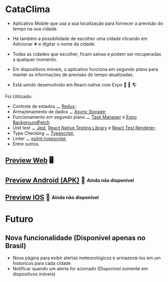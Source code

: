 # CataClima
 -  Aplicativo Mobile que usa a sua localização para fornecer a previsão do tempo na sua cidade.
 -  Há também a possibilidade de escolher uma cidade clicando em Adicionar ➕ e digitar o nome da cidade.
 -  Todas as cidades que escolher, ficam salvas e podem ser recuperadas a qualquer momento.
 -  Em dispositivos móveis, o aplicativo funciona em segundo plano para manter as informações de previsão do tempo atualizadas.
   
 -  Está sendo desenvolvido em React-native com Expo 🤖 🍏 🌎

Foi Utilizado:
- Controle de estados ⚊ [Redux](https://redux.js.org/);
- Armazenamento de dados ⚊ [Async Storage](https://docs.expo.dev/versions/latest/sdk/async-storage/);
- Funcionamento em segundo plano ⚊ [Task Manager](https://docs.expo.dev/versions/latest/sdk/task-manager/) e [Expo BackgroundFetch](https://docs.expo.dev/versions/latest/sdk/background-fetch/)
- Unit test ⚊ [Jest](https://jestjs.io/), [React Native Testing Library](https://callstack.github.io/react-native-testing-library/) e [React Test Renderer](https://legacy.reactjs.org/docs/test-renderer.html);
- Type Checking ⚊ [Typescript](https://www.typescriptlang.org/);
- Linter ⚊ [eslint-typescript](https://typescript-eslint.io/);
- Entre outros.

## [Preview Web](https://64b006c80700761042c993fa--cataclima.netlify.app/) 🖥️
## [Preview Android (APK)]() 🤖 <sub><sup>Ainda não disponível</sup></sub>
## [Preview IOS]() 🍏 <sub><sup>Ainda não disponível</sup></sub>

# Futuro

 ## Nova funcionalidade (Disponível apenas no Brasil)
   
 - Nova página para exibir alertas meteorológicos e armazená-los em um historicos para cada cidade
 - Notificar quando um alerta for acionado (Disponível somente em dispositivos móveis)

